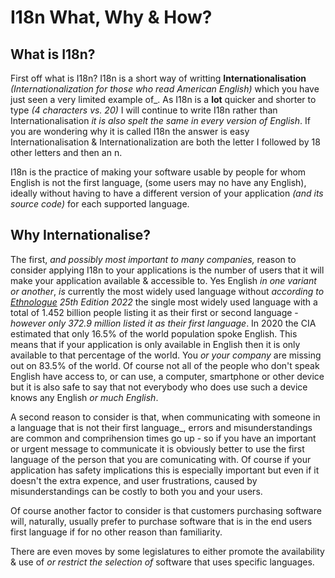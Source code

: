 # I18n What, Why & How?

## What is I18n?

First off what is I18n? I18n is a short way of writting **Internationalisation** _(Internationalization for those who read American English)_
which you have just seen a very limited example of_. As I18n is a **lot** quicker and shorter to type _(4 characters vs. 20)_ I will continue
to write I18n rather than Internationalisation _it is also spelt the same in every version of English_. If you are wondering why it is called
I18n the answer is easy Internationalisation & Internationalization are both the letter I followed by 18 other letters and then an n.

I18n is the practice of making your software usable by people for whom English is not the first language, (some users may no have any English),
ideally without having to have a different version of your application _(and its source code)_ for each supported language.

## Why Internationalise?

The first, _and possibly most important to many companies,_ reason to consider applying I18n to your applications is the number of users that it
will make your application available & accessible to. Yes English _in one variant or another_, *is* currently the most widely used language without
_according to [Ethnologue](https://www.ethnologue.com/) 25th Edition 2022_ the single most widely used language with a total of 1.452 billion 
people listing it as their first or second language - _however only 372.9 million listed it as their *first* language_. In 2020 the CIA estimated 
that only 16.5% of the world population spoke English. This means that if your application is only available in English then it is only available
to that percentage of the world. You _or your company_ are missing out on 83.5% of the world. Of course not all of the people who don't speak English
have access to, or can use, a computer, smartphone or other device but it is also safe to say that not everybody who does use such a device knows
any English _or much English_.

A second reason to consider is that, when communicating with someone in a language that is not their first language_, errors and misunderstandings 
are common and comprihension times go up - so if you have an important or urgent message to communicate it is obviously better to use the first
language of the person that you are comunicating with. Of course if your application has safety implications this is especially important but even
if it doesn't the extra expence, and user frustrations, caused by misunderstandings can be costly to both you and your users.

Of course another factor to consider is that customers purchasing software will, naturally, usually prefer to purchase software that is in the end
users first language if for no other reason than familiarity.

There are even moves by some legislatures to either promote the availability & use of _or restrict the selection of_ software that uses specific 
languages.
